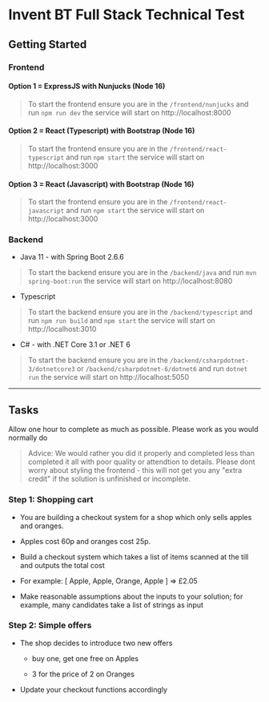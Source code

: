 # Invent BT Full Stack Technical Test

## Getting Started
### Frontend

#### Option 1 = ExpressJS with Nunjucks (Node 16)
> To start the frontend ensure you are in the `/frontend/nunjucks` and run `npm run dev` the service will start on http://localhost:8000

#### Option 2 = React (Typescript) with Bootstrap (Node 16)
> To start the frontend ensure you are in the `/frontend/react-typescript` and run `npm start` the service will start on http://localhost:3000

#### Option 3 = React (Javascript) with Bootstrap (Node 16)
> To start the frontend ensure you are in the `/frontend/react-javascript` and run `npm start` the service will start on http://localhost:3000


### Backend
- Java 11 - with Spring Boot 2.6.6
> To start the backend ensure you are in the `/backend/java` and run `mvn spring-boot:run` the service will start on http://localhost:8080

- Typescript
> To start the backend ensure you are in the `/backend/typescript` and run `npm run build` and `npm start` the service will start on http://localhost:3010

- C# - with .NET Core 3.1 or .NET 6
> To start the backend ensure you are in the `/backend/csharpdotnet-3/dotnetcore3` or `/backend/csharpdotnet-6/dotnet6` and run `dotnet run` the service will start on http://localhost:5050

---
## Tasks
Allow one hour to complete as much as possible. 
Please work as you would normally do

> Advice: We would rather you did it properly and completed less than completed it all with poor quality or attendtion to details. Please dont worry about styling the frontend - this will not get you any "extra credit" if the solution is unfinished or incomplete.
### Step 1: Shopping cart

- You are building a checkout system for a shop which only sells apples and oranges.

- Apples cost 60p and oranges cost 25p.

- Build a checkout system which takes a list of items scanned at the till and outputs the total cost

- For example: [ Apple, Apple, Orange, Apple ] => £2.05

- Make reasonable assumptions about the inputs to your solution; for example, many candidates take a list of strings as input

### Step 2: Simple offers

- The shop decides to introduce two new offers

    - buy one, get one free on Apples

    - 3 for the price of 2 on Oranges

- Update your checkout functions accordingly